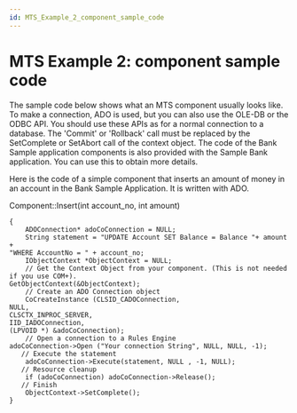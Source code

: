 ```yaml
---
id: MTS_Example_2_component_sample_code
---
```


# MTS Example 2: component sample code

The sample code below shows what an MTS component usually looks like. To make a connection, ADO is used, but you can also use the OLE-DB or the ODBC API. You should use these APIs as for a normal connection to a database. The 'Commit' or 'Rollback' call must be replaced by the SetComplete or SetAbort call of the context object. The code of the Bank Sample application components is also provided with the Sample Bank application. You can use this to obtain more details.

Here is the code of a simple component that inserts an amount of money in an account in the Bank Sample Application. It is written with ADO.

Component::Insert(int account_no, int amount)

```
{
    ADOConnection* adoCoConnection = NULL;
    String statement = "UPDATE Account SET Balance = Balance "+ amount +
"WHERE AccountNo = " + account_no;
    IObjectContext *ObjectContext = NULL;
    // Get the Context Object from your component. (This is not needed if you use COM+).
GetObjectContext(&ObjectContext);
    // Create an ADO Connection object
    CoCreateInstance (CLSID_CADOConnection,
NULL,
CLSCTX_INPROC_SERVER,
IID_IADOConnection,
(LPVOID *) &adoCoConnection);
    // Open a connection to a Rules Engine
adoCoConnection->Open ("Your connection String", NULL, NULL, -1);
   // Execute the statement
    adoCoConnection->Execute(statement, NULL , -1, NULL);
   // Resource cleanup    
    if (adoCoConnection) adoCoConnection->Release();
   // Finish
    ObjectContext->SetComplete();
}

```